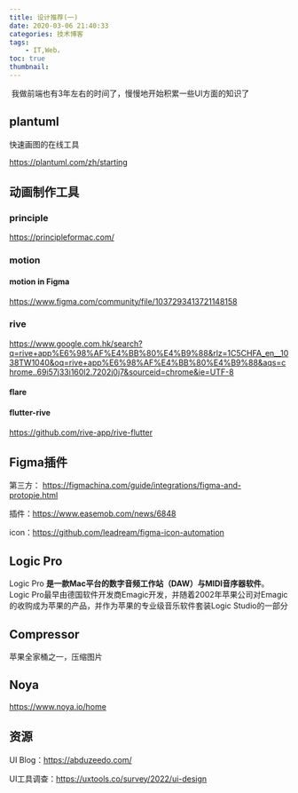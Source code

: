 ```yaml
---
title: 设计推荐(一)
date: 2020-03-06 21:40:33
categories: 技术博客
tags:
    - IT,Web，
toc: true
thumbnail: 
---
```


​		我做前端也有3年左右的时间了，慢慢地开始积累一些UI方面的知识了

<!--more-->

## plantuml

快速画图的在线工具

https://plantuml.com/zh/starting



## 动画制作工具



### principle

https://principleformac.com/



### motion



#### motion in Figma

https://www.figma.com/community/file/1037293413721148158



### rive

https://www.google.com.hk/search?q=rive+app%E6%98%AF%E4%BB%80%E4%B9%88&rlz=1C5CHFA_en__1038TW1040&oq=rive+app%E6%98%AF%E4%BB%80%E4%B9%88&aqs=chrome..69i57j33i160l2.7202j0j7&sourceid=chrome&ie=UTF-8

#### flare



#### flutter-rive

https://github.com/rive-app/rive-flutter





## Figma插件

第三方： https://figmachina.com/guide/integrations/figma-and-protopie.html

插件：https://www.easemob.com/news/6848

icon：https://github.com/leadream/figma-icon-automation



## Logic Pro

Logic Pro **是一款Mac平台的数字音频工作站（DAW）与MIDI音序器软件**。 Logic Pro最早由德国软件开发商Emagic开发，并随着2002年苹果公司对Emagic的收购成为苹果的产品，并作为苹果的专业级音乐软件套装Logic Studio的一部分



## Compressor

苹果全家桶之一，压缩图片



## Noya

https://www.noya.io/home



## 资源

UI Blog：https://abduzeedo.com/

UI工具调查：https://uxtools.co/survey/2022/ui-design
